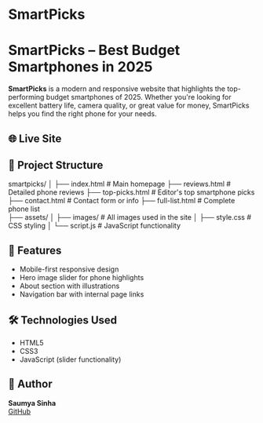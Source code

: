 # SmartPicks
# SmartPicks – Best Budget Smartphones in 2025

**SmartPicks** is a modern and responsive website that highlights the top-performing budget smartphones of 2025. Whether you're looking for excellent battery life, camera quality, or great value for money, SmartPicks helps you find the right phone for your needs.

## 🌐 Live Site

[]([(https://github.com/aestheticsaumya/SmartPicks)])

## 📁 Project Structure

smartpicks/
│
├── index.html # Main homepage
├── reviews.html # Detailed phone reviews
├── top-picks.html # Editor's top smartphone picks
├── contact.html # Contact form or info
├── full-list.html # Complete phone list\
├── assets/
│   ├── images/          # All images used in the site
│   ├── style.css        # CSS styling
│   └── script.js        # JavaScript functionality


## 🚀 Features

- Mobile-first responsive design
- Hero image slider for phone highlights
- About section with illustrations
- Navigation bar with internal page links

## 🛠️ Technologies Used

- HTML5
- CSS3
- JavaScript (slider functionality)

## 📌 Author

**Saumya Sinha**  
[GitHub](https://github.com/aestheticsaumya)
